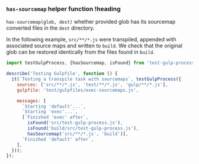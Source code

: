 ### `has-sourcemap` helper function !heading

`has-sourcemap(glob, dest)` whether provided glob has its sourcemap converted files in the `dest` directory.

In the following example, `src/**/*.js` were transpiled, appended with associated source maps and written to `build`. We check that the original glob can be restored identically from the files found in `build`.

```js
import testGulpProcess, {hasSourcemap, isFound} from 'test-gulp-process';

describe('Testing Gulpfile', function () {
  it(`Testing a transpile task with sourcemaps`, testGulpProcess({
    sources: ['src/**/*.js', 'test/**/*.js', 'gulp/**/*.js'],
    gulpfile: 'test/gulpfiles/exec-sourcemaps.js',

    messages: [
      `Starting 'default'...`,
      `Starting 'exec'...`,
      [`Finished 'exec' after`,
        isFound('src/test-gulp-process.js'),
        isFound('build/src/test-gulp-process.js'),
        hasSourcemap('src/**/*.js', 'build')],
      `Finished 'default' after`,
    ],
  }));
});
```
